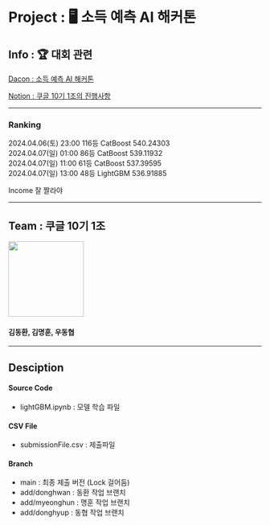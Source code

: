 # Project : 🖥 소득 예측 AI 해커톤

## Info : 🏆 대회 관련

[Dacon : 소득 예측 AI 해커톤](https://dacon.io/competitions/official/236230/overview/description)

[Notion : 쿠글 10기 1조의 진행사항](https://lemon-paw-6c8.notion.site/EDA-6a386e559814455ba3ca28df096771f8?pvs=4)

---

### Ranking

2024.04.06(토) 23:00 116등 CatBoost 540.24303    
2024.04.07(일) 01:00  86등 CatBoost 539.11932  
2024.04.07(일) 11:00  61등 CatBoost 537.39595  
2024.04.07(일) 13:00  48등 LightGBM 536.91885
  
Income 잘 짤라야

---

## Team : 쿠글 10기 1조

<img src="https://github.com/forwarder1121/AI-Income-Prediction-Hackathon/assets/66872094/de024666-95af-48d7-b80e-89e1bc79e02a" width="150" height="150"/>

#### 김동환, 김명훈, 우동협

---

## Desciption

#### Source Code

-   lightGBM.ipynb : 모델 학습 파일


#### CSV File

-   submissionFile.csv : 제출파일

#### Branch

-    main : 최종 제출 버전 (Lock 걸어둠)
-    add/donghwan : 동환 작업 브랜치
-    add/myeonghun : 명훈 작업 브랜치
-    add/donghyup : 동협 작업 브랜치
